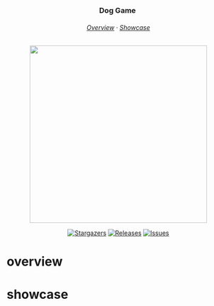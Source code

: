 <h3 align="center">
	Dog Game
	<img src="https://raw.githubusercontent.com/catppuccin/catppuccin/main/assets/misc/transparent.png" height="30" width="0px"/>
</h3>

<h6 align="center">
  <a href="#overview">Overview</a>
  ·  
  <a href="#showcase">Showcase</a>
</h6>

<p align="center">
  <img src="https://raw.githubusercontent.com/catppuccin/catppuccin/main/assets/palette/macchiato.png" width="400" />
</p>

<p align="center">
	<a href="https://github.com/Thive-N/DogGame/stargazers">
		<img alt="Stargazers" src="https://img.shields.io/github/stars/Thive-N/DogGame?style=for-the-badge&logo=starship&color=C9CBFF&logoColor=D9E0EE&labelColor=302D41"></a>
	<a href="https://github.com/Thive-N/DogGame/releases/latest">
		<img alt="Releases" src="https://img.shields.io/github/release/Thive-N/DogGame.svg?style=for-the-badge&logo=github&color=F2CDCD&logoColor=D9E0EE&labelColor=302D41"/></a>
	<a href="https://github.com/Thive-N/DogGame/issues">
		<img alt="Issues" src="https://img.shields.io/github/issues/Thive-N/DogGame?style=for-the-badge&logo=gitbook&color=B5E8E0&logoColor=D9E0EE&labelColor=302D41"></a>
</p>

# overview
# showcase
